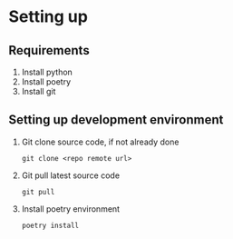 # Setting up

## Requirements

1. Install python
2. Install poetry
3. Install git

## Setting up development environment

1. Git clone source code, if not already done
    ```
    git clone <repo remote url>
    ```
2. Git pull latest source code
    ```
    git pull
    ```
3. Install poetry environment
    ```
    poetry install
    ```